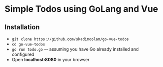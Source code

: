 # Simple Todos using GoLang and Vue

## Installation
- `git clone https://github.com/skadimoolam/go-vue-todos`
- `cd go-vue-todos`
- `go run todo.go`  -- assuming you have Go already installed and configured
- Open **localhost:8080** in your browser
